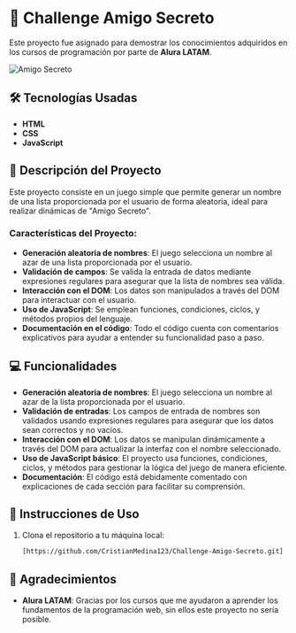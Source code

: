 # 🎉 Challenge Amigo Secreto

Este proyecto fue asignado para demostrar los conocimientos adquiridos en los cursos de programación por parte de **Alura LATAM**.

![Amigo Secreto](https://img.shields.io/badge/project-Amigo_Secreto-orange)

## 🛠️ Tecnologías Usadas

- **HTML**
- **CSS**
- **JavaScript**

## 📖 Descripción del Proyecto

Este proyecto consiste en un juego simple que permite generar un nombre de una lista proporcionada por el usuario de forma aleatoria, ideal para realizar dinámicas de "Amigo Secreto".

### Características del Proyecto:
- **Generación aleatoria de nombres**: El juego selecciona un nombre al azar de una lista proporcionada por el usuario.
- **Validación de campos**: Se valida la entrada de datos mediante expresiones regulares para asegurar que la lista de nombres sea válida.
- **Interacción con el DOM**: Los datos son manipulados a través del DOM para interactuar con el usuario.
- **Uso de JavaScript**: Se emplean funciones, condiciones, ciclos, y métodos propios del lenguaje.
- **Documentación en el código**: Todo el código cuenta con comentarios explicativos para ayudar a entender su funcionalidad paso a paso.

## 💻 Funcionalidades

- **Generación aleatoria de nombres**: El juego selecciona un nombre al azar de la lista proporcionada por el usuario.
- **Validación de entradas**: Los campos de entrada de nombres son validados usando expresiones regulares para asegurar que los datos sean correctos y no vacíos.
- **Interacción con el DOM**: Los datos se manipulan dinámicamente a través del DOM para actualizar la interfaz con el nombre seleccionado.
- **Uso de JavaScript básico**: El proyecto usa funciones, condiciones, ciclos, y métodos para gestionar la lógica del juego de manera eficiente.
- **Documentación**: El código está debidamente comentado con explicaciones de cada sección para facilitar su comprensión.


## 🚀 Instrucciones de Uso

1. Clona el repositorio a tu máquina local:

   ```bash
   [https://github.com/CristianMedina123/Challenge-Amigo-Secreto.git]
## 🙏 Agradecimientos

- **Alura LATAM**: Gracias por los cursos que me ayudaron a aprender los fundamentos de la programación web, sin ellos este proyecto no sería posible.
